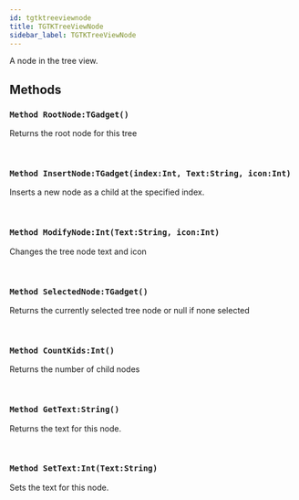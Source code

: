 ```yaml
---
id: tgtktreeviewnode
title: TGTKTreeViewNode
sidebar_label: TGTKTreeViewNode
---
```


A node in the tree view.


## Methods

### `Method RootNode:TGadget()`

Returns the root node for this tree

<br/>

### `Method InsertNode:TGadget(index:Int, Text:String, icon:Int)`

Inserts a new node as a child at the specified index.

<br/>

### `Method ModifyNode:Int(Text:String, icon:Int)`

Changes the tree node text and icon

<br/>

### `Method SelectedNode:TGadget()`

Returns the currently selected tree node or null if none selected

<br/>

### `Method CountKids:Int()`

Returns the number of child nodes

<br/>

### `Method GetText:String()`

Returns the text for this node.

<br/>

### `Method SetText:Int(Text:String)`

Sets the text for this node.

<br/>

